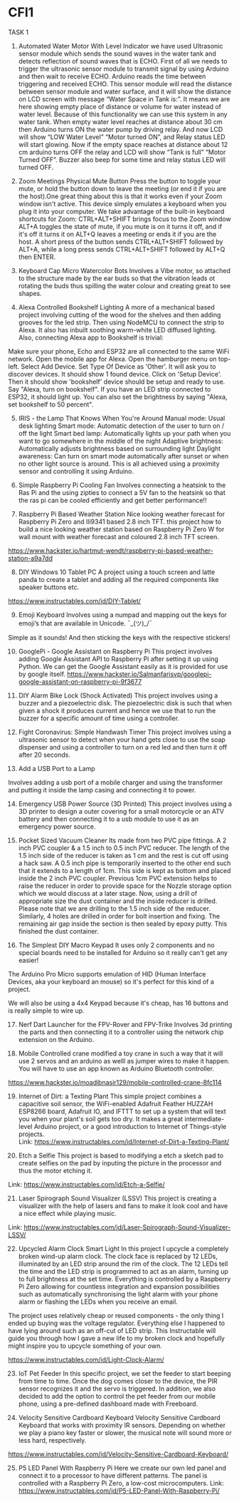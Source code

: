 # CFI1

TASK 1

1.	Automated Water Motor With Level Indicator
we have used Ultrasonic sensor module which sends the sound waves in the water tank and detects reflection of sound waves that is ECHO. First of all we needs to trigger the ultrasonic sensor module to transmit signal by using Arduino and then wait to receive ECHO. Arduino reads the time between triggering and received ECHO. This sensor module will read the distance between sensor module and water surface, and it will show the distance on LCD screen with message “Water Space in Tank is:”. It means we are here showing empty place of distance or volume for water instead of water level. Because of this functionality we can use this system in any water tank. When empty water level reaches at distance about 30 cm then Arduino turns ON the water pump by driving relay. And now LCD will show “LOW Water Level” “Motor turned ON”, and Relay status LED will start glowing. Now if the empty space reaches at distance about 12 cm arduino turns OFF the relay and LCD will show “Tank is full” “Motor Turned OFF”. Buzzer also beep for some time and relay status LED will turned OFF.

2.	Zoom Meetings Physical Mute Button
Press the button to toggle your mute, or hold the button down to leave the meeting (or end it if you are the host).One great thing about this is that it works even if your Zoom window isn't active.
This device simply emulates a keyboard when you plug it into your computer. We take advantage of the built-in keyboard shortcuts for Zoom:
CTRL+ALT+SHIFT brings focus to the Zoom window
ALT+A toggles the state of mute, if you mute is on it turns it off, and if it's off it turns it on
ALT+Q leaves a meeting or ends it if you are the host.
A short press of the button sends CTRL+ALT+SHIFT followed by ALT+A, while a long press sends CTRL+ALT+SHIFT followed by ALT+Q then ENTER.


3.	Keyboard Cap Micro Watercolor Bots
Involves a  Vibe motor, so attached to the structure made by the ear buds so that the vibration leads ot rotating the buds thus spilling the water colour and creating great to see shapes.
 
4.	Alexa Controlled Bookshelf Lighting
A more of a mechanical based project involving cutting of the wood for the shelves and then adding grooves for the led strip. Then using NodeMCU to connect the strip to Alexa. It also has inbuilt soothing warm-white LED diffused lighting.
Also, connecting Alexa app to Bookshelf is trivial:

Make sure your phone, Echo and ESP32 are all connected to the same WiFi network.
Open the mobile app for Alexa.
Open the hamburger menu on top-left.
Select Add Device.
Set Type Of Device as 'Other'.
It will ask you to discover devices.
It should show 1 found device. Click on 'Setup Device'.
Then it should show 'bookshelf' device should be setup and ready to use.
Say "Alexa, turn on bookshelf". If you have an LED strip connected to ESP32, it should light up.
You can also set the brightness by saying "Alexa, set bookshelf to 50 percent".

5.	IRIS - the Lamp That Knows When You're Around
Manual mode: Usual desk lighting
Smart mode: Automatic detection of the user to turn on / off the light
Smart bed lamp: Automatically lights up your path when you want to go somewhere in the middle of the night
Adaptive brightness: Automatically adjusts brightness based on surrounding light
Daylight awareness: Can turn on smart mode automatically after sunset or when no other light source is around.
This is all achieved using a proximity sensor and controlling it using Arduino.

6.	Simple Raspberry Pi Cooling Fan
Involves connecting a heatsink to the Ras Pi and the using zipties to connect a 5V fan to the heatsink so that the ras pi can be cooled efficiently and get better performance!!

7.	Raspberry Pi Based Weather Station
Nice looking weather forecast for Raspberry Pi Zero and Ili9341 based 2.8 inch TFT. this project how to build a nice looking weather station based on Raspberry Pi Zero W for wall mount with weather forecast and coloured 2.8 inch TFT screen.

https://www.hackster.io/hartmut-wendt/raspberry-pi-based-weather-station-a9a7dd
 
8.	DIY Windows 10 Tablet PC
A project using a touch screen and latte panda to create a tablet and adding all the required components like speaker buttons etc.

https://www.instructables.com/id/DIY-Tablet/
 
9.	Emoji Keyboard
Involves using a numpad and mapping out the keys for emoji’s that are available in Unicode.  ¯\_(ツ)_/¯ 
 
Simple as it sounds! And then sticking the keys with the respective stickers!

10.	GooglePi - Google Assistant on Raspberry Pi
This project involves adding Google Assistant API to Raspberry Pi after setting it up using Python. We can get the Google Assistant easily as it is provided for use by google itself.
https://www.hackster.io/Salmanfarisvp/googlepi-google-assistant-on-raspberry-pi-9f3677

11.	DIY Alarm Bike Lock (Shock Activated)
This project involves using a buzzer and a piezoelectric disk. The piezoelectric disk is such that when given a shock it produces current and hence we use that to run the buzzer for a specific amount of time using a controller.

12.	Fight Coronavirus: Simple Handwash Timer
This project involves using a ultrasonic sensor to detect when your hand gets close to use the soap dispenser and using a controller to turn on a red led and then turn it off after 20 seconds.
 
13.	Add a USB Port to a Lamp
 
Involves adding a usb port of a mobile charger and using the transformer and putting it inside the lamp casing and connecting it to power.

14.	Emergency USB Power Source (3D Printed)
This project involves using a 3D printer to design a outer covering for a small motorcycle or an ATV battery and then connecting it to a usb module to use it as an emergency power source.

15.	Pocket Sized Vacuum Cleaner
Its made from two PVC pipe fittings. A 2 inch PVC coupler & a 1.5 inch to 0.5 inch PVC reducer. The length of the 1.5 inch side of the reducer is taken as 1 cm and the rest is cut off using a hack saw. A 0.5 inch pipe is temporarily inserted to the other end such that it extends to a length of 1cm. This side is kept as bottom and placed inside the 2 inch PVC coupler. Previous 1cm PVC extension helps to raise the reducer in order to provide space for the Nozzle storage option which we would discuss at a later stage. Now, using a drill of appropriate size the dust container and the inside reducer is drilled. Please note that we are drilling to the 1.5 inch side of the reducer. Similarly, 4 holes are drilled in order for bolt insertion and fixing. The remaining air gap inside the section is then sealed by epoxy putty. This finished the dust container.

16.	The Simplest DIY Macro Keypad
It uses only 2 components and no special boards need to be installed for Arduino so it really can't get any easier!

The Arduino Pro Micro supports emulation of HID (Human Interface Devices, aka your keyboard an mouse) so it's perfect for this kind of a project.

We will also be using a 4x4 Keypad because it's cheap, has 16 buttons and is really simple to wire up.
 
17.	Nerf Dart Launcher for the FPV-Rover and FPV-Trike
Involves 3d printing the parts and then connecting it to a controller using the network chip extension on the Arduino.
 
18.	Mobile Controlled crane
modified a toy crane in such a way that it will use 2 servos and an arduino as welll as jumper wires to make it happen.
You will have to use an app known as Arduino Bluetooth controller.

https://www.hackster.io/moadibnasir129/mobile-controlled-crane-8fc114
 
19.	Internet of Dirt: a Texting Plant
This simple project combines a capacitive soil sensor, the WiFi-enabled Adafruit Feather HUZZAH ESP8266 board, Adafruit IO, and IFTTT to set up a system that will text you when your plant's soil gets too dry. It makes a great intermediate-level Arduino project, or a good introduction to Internet of Things-style projects.  
Link: https://www.instructables.com/id/Internet-of-Dirt-a-Texting-Plant/

20.	Etch a Selfie
This project is based to modifying a etch a sketch pad to create selfies on the pad by inputing the picture in the processor and thus the motor etching it. 
 
Link: https://www.instructables.com/id/Etch-a-Selfie/

21.	Laser Spirograph Sound Visualizer (LSSV)
This project is creating a visualizer with the help of lasers and fans to make it look cool and have a nice effect while playing music. 
 
Link: https://www.instructables.com/id/Laser-Spirograph-Sound-Visualizer-LSSV/

22.	Upcycled Alarm Clock Smart Light
In this project I upcycle a completely broken wind-up alarm clock. The clock face is replaced by 12 LEDs, illuminated by an LED strip around the rim of the clock. The 12 LEDs tell the time and the LED strip is programmed to act as an alarm, turning up to full brightness at the set time. Everything is controlled by a Raspberry Pi Zero allowing for countless integration and expansion possibilities such as automatically synchronising the light alarm with your phone alarm or flashing the LEDs when you receive an email.

The project uses relatively cheap or reused components - the only thing I ended up buying was the voltage regulator. Everything else I happened to have lying around such as an off-cut of LED strip. This Instructable will guide you through how I gave a new life to my broken clock and hopefully might inspire you to upcycle something of your own.

https://www.instructables.com/id/Light-Clock-Alarm/

23.	IoT Pet Feeder
In this specific project, we set the feeder to start beeping from time to time. Once the dog comes closer to the device, the PIR sensor recognizes it and the servo is triggered. In addition, we also decided to add the option to control the pet feeder from our mobile phone, using a pre-defined dashboard made with Freeboard.

24.	Velocity Sensitive Cardboard Keyboard
Velocity Sensitive Cardboard Keyboard that works with proximity IR sensors. Depending on whether we play a piano key faster or slower, the musical note will sound more or less hard, respectively.

https://www.instructables.com/id/Velocity-Sensitive-Cardboard-Keyboard/
 
25.	P5 LED Panel With Raspberry Pi
Here we create our own led panel and connect it to a processor to have different patterns. The panel is controlled with a Raspberry Pi Zero, a low-cost microcomputers.
Link: https://www.instructables.com/id/P5-LED-Panel-With-Raspberry-Pi/

